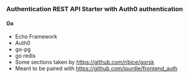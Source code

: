 ### Authentication REST API Starter with Auth0 authentication
#### Go
- Echo Framework
- Auth0
- go-pg
- go redis
- Some sections taken by https://github.com/ribice/gorsk
- Meant to be paired with https://github.com/jpurdie/frontend_auth